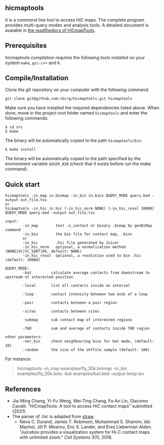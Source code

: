 hicmaptools
----------------------

It is a commend line tool to access HiC maps. The complete program provides multi-query modes and analysis tools. 
A detailed document is avaiable in [the readthedocs of HiCmapTools](https://hicmaptools.readthedocs.io/).

Prerequisites
--------------
hicmaptools compilation requires the following tools installed on your system ``make``, ``gcc-c++`` and ``R``. 


Compile/Installation 
--------------------

Clone the git repository on your computer with the following command: 

    git clone git@github.com:cbcrg/hicmaptools.git hicmaptools
    
    
Make sure you have installed the required dependencies listed above. 
When done, move in the project root folder named ``hicmaptools`` and enter the 
following commands:     
    
    $ cd src
    $ make
    

The binary will be automatically copied to the path ``hicmaptools/bin``.

    
    $ make install
    
 
The binary will be automatically copied to the path specified by the environment 
variable ``$USER_BIN`` (check that it exists before run the make command).

Quick start
--------------------

    hicmaptools -in_map in.binmap -in_bin in.bins QUERY_MODE query.bed -output out_file.tsv
    or
    hicmaptools -in_hic in.hic [-in_hic_norm NONE] [-in_hic_resol 10000] QUERY_MODE query.bed -output out_file.tsv
    
    input:  
            -in_map        text .n_contact or binary .bimap by genBiMap commend 
            -in_bin        the bin file for contact map, .bins
            or
            -in_hic        .hic file generated by Juicer
            -in_hic_norm   optional, a normalization method (NONE|VC|VC_SQRT|KR, default: NONE)
            -in_hic_resol  optional, a resolution used to bin .hic (default: 10000)    
        
    QUERY_MODE: 
            -bat         calculate average contacts from downstream to upstream of interested position
        
            -local       list all contacts inside an interval

            -loop        contact intensity between two ends of a loop
            
            -pair        contacts between a pair region
            
            -sites       contacts between sites

            -submap      sub contact map of interested regions

            -TAD         sum and average of contacts inside TAD region
        
    other parameters:
            -ner_bin     check neighbouring bins for bat mode, (default: 10)
            -random      the size of the shffule sample (default: 100)
		
		
For instance:
>hicmaptools -in_map examples/fly_30k.binmap -in_bin examples/fly_30k.bins -bat examples/bat.bed -output temp.tsv

References
--------------------
* Jia-Ming Chang, Yi-Fu Weng, Wei-Ting Chang, Fu-An Lin, Giacomo Cavalli. "HiCmapTools: A tool to access HiC contact maps" submitted (2021).
* The parser of .*hic* is adapted from [straw](https://github.com/aidenlab/straw).
	* Neva C. Durand, James T. Robinson, Muhammad S. Shamim, Ido Machol, Jill P. Mesirov, Eric S. Lander, and Erez Lieberman Aiden. "Juicebox provides a visualization system for Hi-C contact maps with unlimited zoom." *Cell Systems* 3(1), 2016.
